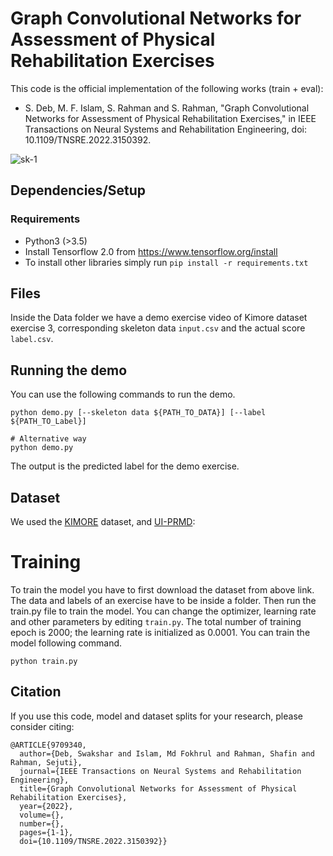 # Graph Convolutional Networks for Assessment of Physical Rehabilitation Exercises

This code is the official implementation of the following works (train + eval):

* S. Deb, M. F. Islam, S. Rahman and S. Rahman, "Graph Convolutional Networks for Assessment of Physical Rehabilitation Exercises," in IEEE Transactions on Neural Systems and Rehabilitation Engineering, doi: 10.1109/TNSRE.2022.3150392.

![sk-1](https://user-images.githubusercontent.com/55605296/154412915-6039717f-1070-400e-a8df-e20c3e751195.png)

## Dependencies/Setup

### Requirements
- Python3 (>3.5)
- Install Tensorflow 2.0 from https://www.tensorflow.org/install
- To install other libraries simply run `pip install -r requirements.txt`

## Files


Inside the Data folder we have a demo exercise video of Kimore dataset exercise 3, corresponding skeleton data `input.csv` and the actual score `label.csv`.



## Running the demo
You can use the following commands to run the demo.

```shell
python demo.py [--skeleton data ${PATH_TO_DATA}] [--label ${PATH_TO_Label}]

# Alternative way
python demo.py
```
The output is the predicted label for the demo exercise.

## Dataset

We used the [KIMORE](https://vrai.dii.univpm.it/content/kimore-dataset) dataset, and [UI-PRMD](https://webpages.uidaho.edu/ui-prmd/):</br>

    

# Training
To train the model you have to first download the dataset from above link. The data and labels of an exercise have to be inside a folder. Then run the train.py file to train the model. You can change the optimizer, learning rate and other parameters by editing `train.py`. The total number of training epoch is 2000; the learning rate is initialized as 0.0001.
You can train the model following command.
```shell
python train.py
```

## Citation
If you use this code, model and dataset splits for your research, please consider citing:

```
@ARTICLE{9709340,
  author={Deb, Swakshar and Islam, Md Fokhrul and Rahman, Shafin and Rahman, Sejuti},
  journal={IEEE Transactions on Neural Systems and Rehabilitation Engineering}, 
  title={Graph Convolutional Networks for Assessment of Physical Rehabilitation Exercises}, 
  year={2022},
  volume={},
  number={},
  pages={1-1},
  doi={10.1109/TNSRE.2022.3150392}}
  ```

